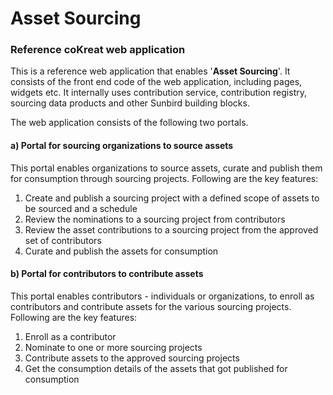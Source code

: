 # Asset Sourcing

### Reference coKreat web application <a href="#reference-cokreat-web-application" id="reference-cokreat-web-application"></a>

This is a reference web application that enables '**Asset Sourcing**'. It consists of the front end code of the web application, including pages, widgets etc. It internally uses contribution service, contribution registry, sourcing data products and other Sunbird building blocks.

The web application consists of the following two portals.

#### a) Portal for sourcing organizations to source assets <a href="#portal-for-sourcing-organizations-to-source-assets" id="portal-for-sourcing-organizations-to-source-assets"></a>

This portal enables organizations to source assets, curate and publish them for consumption through sourcing projects. Following are the key features:

1. Create and publish a sourcing project with a defined scope of assets to be sourced and a schedule
2. Review the nominations to a sourcing project from contributors
3. Review the asset contributions to a sourcing project from the approved set of contributors
4. Curate and publish the assets for consumption

#### b) Portal for contributors to contribute assets  <a href="#portal-for-contributors-to-contribute-assets" id="portal-for-contributors-to-contribute-assets"></a>

This portal enables contributors - individuals or organizations, to enroll as contributors and contribute assets for the various sourcing projects. Following are the key features:

1. Enroll as a contributor
2. Nominate to one or more sourcing projects
3. Contribute assets to the approved sourcing projects
4. Get the consumption details of the assets that got published for consumption

